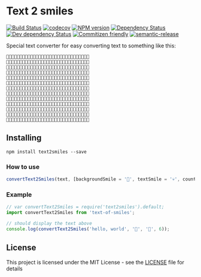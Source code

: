 # Text 2 smiles

[![Build Status](https://travis-ci.org/sensone/text2smiles.svg?branch=master)](https://travis-ci.org/sensone/text2smiles)  [![codecov](https://codecov.io/gh/sensone/text2smiles/branch/master/graph/badge.svg)](https://codecov.io/gh/sensone/text2smiles) [![NPM version](https://img.shields.io/npm/v/text2smiles.svg)](https://www.npmjs.com/package/text2smiles) [![Dependency Status](https://img.shields.io/david/sensone/text2smiles/master.svg)](https://david-dm.org/sensone/text2smiles) [![Dev dependency Status](https://img.shields.io/david/dev/sensone/text2smiles/master.svg)](https://david-dm.org/sensone/text2smiles?type=dev) [![Commitizen friendly](https://img.shields.io/badge/commitizen-friendly-brightgreen.svg)](http://commitizen.github.io/cz-cli/) [![semantic-release](https://img.shields.io/badge/%20%20%F0%9F%93%A6%F0%9F%9A%80-semantic--release-e10079.svg)](https://github.com/semantic-release/semantic-release)

Special text converter for easy converting text to something like this:

```
👀👀👀👀👀👀👀👀👀👀👀👀👀👀👀👀👀👀👀👀👀👀👀👀👀👀👀👀👀👀👀
👀🌚👀👀🌚👀🌚🌚🌚🌚👀🌚👀👀👀👀🌚👀👀👀👀👀🌚🌚👀👀👀👀👀👀👀
👀🌚👀👀🌚👀🌚👀👀👀👀🌚👀👀👀👀🌚👀👀👀👀🌚👀👀🌚👀👀👀👀👀👀
👀🌚🌚🌚🌚👀🌚🌚🌚👀👀🌚👀👀👀👀🌚👀👀👀👀🌚👀👀🌚👀👀👀👀👀👀
👀🌚👀👀🌚👀🌚👀👀👀👀🌚👀👀👀👀🌚👀👀👀👀🌚👀👀🌚👀🌚👀👀👀👀
👀🌚👀👀🌚👀🌚🌚🌚🌚👀🌚🌚🌚🌚👀🌚🌚🌚🌚👀👀🌚🌚👀👀🌚👀👀👀👀
👀👀👀👀👀👀👀👀👀👀👀👀👀👀👀👀👀👀👀👀👀👀👀👀👀👀👀👀👀👀👀
👀👀👀👀👀👀🌚👀👀🌚👀👀🌚🌚👀👀🌚🌚🌚👀👀🌚👀👀👀👀🌚🌚🌚👀👀
👀👀👀👀👀👀🌚👀👀🌚👀🌚👀👀🌚👀🌚👀👀🌚👀🌚👀👀👀👀🌚👀👀🌚👀
👀👀👀👀👀👀🌚👀👀🌚👀🌚👀👀🌚👀🌚🌚🌚👀👀🌚👀👀👀👀🌚👀👀🌚👀
👀👀👀👀👀👀🌚🌚🌚🌚👀🌚👀👀🌚👀🌚👀🌚👀👀🌚👀👀👀👀🌚👀👀🌚👀
👀👀👀👀👀👀👀🌚🌚👀👀👀🌚🌚👀👀🌚👀👀🌚👀🌚🌚🌚🌚👀🌚🌚🌚👀👀
👀👀👀👀👀👀👀👀👀👀👀👀👀👀👀👀👀👀👀👀👀👀👀👀👀👀👀👀👀👀👀
```

## Installing

```
npm install text2smiles --save
```

### How to use

```javascript
convertText2Smiles(text, [backgroundSmile = '🤘', textSmile = '💀', countSymbolsOnTheRow = 8]);

```
### Example

```javascript
// var convertText2Smiles = require('text2smiles').default;
import convertText2Smiles from 'text-of-smiles';

// should display the text above
console.log(convertText2Smiles('hello, world', '👀', '🌚', 6));

```

## License

This project is licensed under the MIT License - see the [LICENSE](LICENSE) file for details
